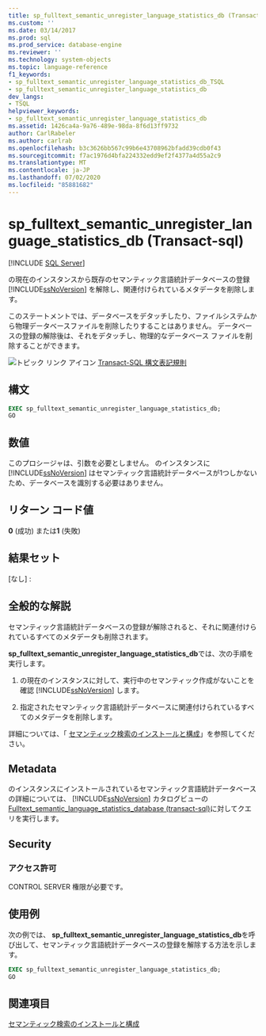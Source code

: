 ```yaml
---
title: sp_fulltext_semantic_unregister_language_statistics_db (Transact-sql) |Microsoft Docs
ms.custom: ''
ms.date: 03/14/2017
ms.prod: sql
ms.prod_service: database-engine
ms.reviewer: ''
ms.technology: system-objects
ms.topic: language-reference
f1_keywords:
- sp_fulltext_semantic_unregister_language_statistics_db_TSQL
- sp_fulltext_semantic_unregister_language_statistics_db
dev_langs:
- TSQL
helpviewer_keywords:
- sp_fulltext_semantic_unregister_language_statistics_db
ms.assetid: 1426ca4a-9a76-489e-98da-8f6d13ff9732
author: CarlRabeler
ms.author: carlrab
ms.openlocfilehash: b3c3626bb567c99b6e43708962bfadd39cdb0f43
ms.sourcegitcommit: f7ac1976d4bfa224332edd9ef2f4377a4d55a2c9
ms.translationtype: MT
ms.contentlocale: ja-JP
ms.lasthandoff: 07/02/2020
ms.locfileid: "85881682"
---
```

# <a name="sp_fulltext_semantic_unregister_language_statistics_db-transact-sql"></a>sp_fulltext_semantic_unregister_language_statistics_db (Transact-sql)
[!INCLUDE [SQL Server](../../includes/applies-to-version/sqlserver.md)]

  の現在のインスタンスから既存のセマンティック言語統計データベースの登録 [!INCLUDE[ssNoVersion](../../includes/ssnoversion-md.md)] を解除し、関連付けられているメタデータを削除します。  
  
 このステートメントでは、データベースをデタッチしたり、ファイルシステムから物理データベースファイルを削除したりすることはありません。 データベースの登録の解除後は、それをデタッチし、物理的なデータベース ファイルを削除することができます。  
  
 ![トピック リンク アイコン](../../database-engine/configure-windows/media/topic-link.gif "トピック リンク アイコン") [Transact-SQL 構文表記規則](../../t-sql/language-elements/transact-sql-syntax-conventions-transact-sql.md)  
  
## <a name="syntax"></a>構文  
  
```sql  
EXEC sp_fulltext_semantic_unregister_language_statistics_db;  
GO  
```  
  
##  <a name="arguments"></a><a name="Arguments"></a>数値  
 このプロシージャは、引数を必要としません。 のインスタンスに [!INCLUDE[ssNoVersion](../../includes/ssnoversion-md.md)] はセマンティック言語統計データベースが1つしかないため、データベースを識別する必要はありません。  
  
## <a name="return-code-value"></a>リターン コード値  
 **0** (成功) または**1** (失敗)  
  
## <a name="result-set"></a>結果セット  
 [なし] :  
  
## <a name="general-remarks"></a>全般的な解説  
 セマンティック言語統計データベースの登録が解除されると、それに関連付けられているすべてのメタデータも削除されます。  
  
 **sp_fulltext_semantic_unregister_language_statistics_db**では、次の手順を実行します。  
  
1.  の現在のインスタンスに対して、実行中のセマンティック作成がないことを確認 [!INCLUDE[ssNoVersion](../../includes/ssnoversion-md.md)] します。  
  
2.  指定されたセマンティック言語統計データベースに関連付けられているすべてのメタデータを削除します。  

 詳細については、「 [セマンティック検索のインストールと構成](../../relational-databases/search/install-and-configure-semantic-search.md)」を参照してください。  
  
## <a name="metadata"></a>Metadata  
 のインスタンスにインストールされているセマンティック言語統計データベースの詳細については、 [!INCLUDE[ssNoVersion](../../includes/ssnoversion-md.md)] カタログビューの[Fulltext_semantic_language_statistics_database &#40;transact-sql&#41;](../../relational-databases/system-catalog-views/sys-fulltext-semantic-language-statistics-database-transact-sql.md)に対してクエリを実行します。  
  
## <a name="security"></a>Security  
  
### <a name="permissions"></a>アクセス許可  
 CONTROL SERVER 権限が必要です。  
  
## <a name="examples"></a>使用例  
 次の例では、 **sp_fulltext_semantic_unregister_language_statistics_db**を呼び出して、セマンティック言語統計データベースの登録を解除する方法を示します。  
  
```sql  
EXEC sp_fulltext_semantic_unregister_language_statistics_db;  
GO  
```  
  
## <a name="see-also"></a>関連項目  
 [セマンティック検索のインストールと構成](../../relational-databases/search/install-and-configure-semantic-search.md)  
  
  

